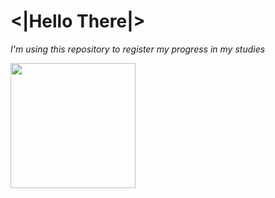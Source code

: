 # <|Hello There|>
    
    
_I'm using this repository to register my progress in my studies_

<img src="https://upload.wikimedia.org/wikipedia/commons/thumb/d/d9/Node.js_logo.svg/1280px-Node.js_logo.svg.png" width="200"/>

